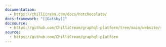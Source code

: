 ```yaml
---
documentation:
  - https://chillicream.com/docs/hotchocolate/
docs-framework: "[[Gatsby]]"
docsource:
  - https://github.com/ChilliCream/graphql-platform/tree/main/website/src/docs/hotchocolate
source:
  - https://github.com/ChilliCream/graphql-platform
---
```

